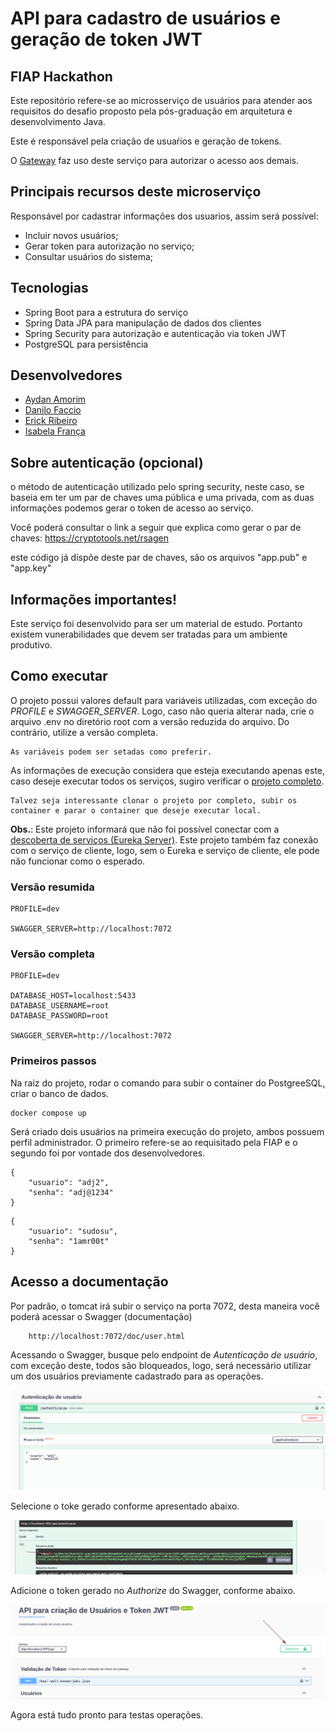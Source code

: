 # API para cadastro de usuários e geração de token JWT

## FIAP Hackathon

Este repositório refere-se ao microsserviço de usuários para atender aos requisitos do desafio proposto pela
pós-graduação em arquitetura e desenvolvimento Java.

Este é responsável pela criação de usuaŕios e geração de tokens.

O [Gateway](https://github.com/fysabelah/payment-processing-system/tree/main/gateway-with-authentication) faz uso deste
serviço para autorizar o acesso aos demais.

## Principais recursos deste microserviço

Responsável por cadastrar informações dos usuarios, assim será possível:

* Incluir novos usuários;
* Gerar token para autorização no serviço;
* Consultar usuários do sistema;

## Tecnologias

* Spring Boot para a estrutura do serviço
* Spring Data JPA para manipulação de dados dos clientes
* Spring Security para autorização e autenticação via token JWT
* PostgreSQL para persistência

## Desenvolvedores

- [Aydan Amorim](https://github.com/AydanAmorim)
- [Danilo Faccio](https://github.com/DFaccio)
- [Erick Ribeiro](https://github.com/erickmatheusribeiro)
- [Isabela França](https://github.com/fysabelah)

## Sobre autenticação (opcional)

o método de autenticação utilizado pelo spring security, neste caso, se baseia em ter um par de chaves uma pública e uma
privada, com as duas informações podemos gerar o token de acesso ao serviço.

Você poderá consultar o link a seguir que explica como gerar o par de chaves: https://cryptotools.net/rsagen

este código já dispõe deste par de chaves, são os arquivos "app.pub" e "app.key"

## Informações importantes!

Este serviço foi desenvolvido para ser um material de estudo. Portanto existem vunerabilidades que devem ser tratadas
para um ambiente produtivo.

## Como executar

O projeto possui valores default para variáveis utilizadas, com exceção do _PROFILE_ e _SWAGGER_SERVER_. Logo, caso não
queria alterar
nada, crie o arquivo .env no diretório root com a versão reduzida do arquivo. Do contrário, utilize a versão completa.

    As variáveis podem ser setadas como preferir.

As informações de execução considera que esteja executando apenas este, caso deseje executar todos os serviços, sugiro
verificar o [projeto completo](https://github.com/fysabelah/payment-processing-system).

    Talvez seja interessante clonar o projeto por completo, subir os container e parar o container que deseje executar local.

**Obs.**: Este projeto informará que não foi possível conectar com
a [descoberta de serviços (Eureka Server)](https://github.com/fysabelah/discovery-services/tree/main). Este projeto
também faz conexão com o serviço de cliente, logo, sem o Eureka e serviço de cliente, ele pode não funcionar como o
esperado.

### Versão resumida

```
PROFILE=dev

SWAGGER_SERVER=http://localhost:7072
```

### Versão completa

```
PROFILE=dev

DATABASE_HOST=localhost:5433
DATABASE_USERNAME=root
DATABASE_PASSWORD=root

SWAGGER_SERVER=http://localhost:7072
```

### Primeiros passos

Na raiz do projeto, rodar o comando para subir o container do PostgreeSQL, criar o banco de dados.

```
docker compose up
```

Será criado dois usuários na primeira execução do projeto, ambos possuem perfil administrador. O primeiro refere-se ao
requisitado pela FIAP e o segundo foi por vontade dos desenvolvedores.

```
{
    "usuario": "adj2",
    "senha": "adj@1234"
}
```

```
{
    "usuario": "sudosu",
    "senha": "1amr00t"
}
```

## Acesso a documentação

Por padrão, o tomcat irá subir o serviço na porta 7072, desta maneira você poderá acessar o Swagger (documentação)

```
    http://localhost:7072/doc/user.html
```

Acessando o Swagger, busque pelo endpoint de _Autenticação de usuário_, com exceção deste, todos são bloqueados, logo,
será necessário utilizar um dos usuários previamente cadastrado
para as operações.

<img src ="./assets/criar-token.png">

Selecione o toke gerado conforme apresentado abaixo.

<img src="./assets/token.png">

Adicione o token gerado no _Authorize_ do Swagger, conforme abaixo.

<img src ="./assets/autorizar.png">

Agora está tudo pronto para testas operações.
